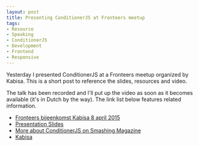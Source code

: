 ```yaml
---
layout: post
title: Presenting ConditionerJS at Fronteers meetup
tags:
- Resource
- Speaking
- ConditionerJS
- Development
- Frontend
- Responsive
---
```


Yesterday I presented ConditionerJS at a Fronteers meetup organized by Kabisa. This is a short post to reference the slides, resources and video. 

The talk has been recorded and I'll put up the video as soon as it becomes available (it's in Dutch by the way). The link list below features related information.

- [Fronteers bijeenkomst Kabisa 8 april 2015](https://fronteers.nl/bijeenkomsten/2015/kabisa)
- [Presentation Slides](https://speakerdeck.com/rikschennink/introduction-to-conditionerjs-at-kabisa)
- [More about ConditionerJS on Smashing Magazine](http://www.smashingmagazine.com/2014/04/03/frizz-free-javascript-with-conditionerjs/)
- [Kabisa](http://kabisa.nl)